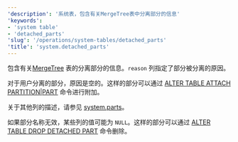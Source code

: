 ```yaml
---
'description': '系统表，包含有关MergeTree表中分离部分的信息'
'keywords':
- 'system table'
- 'detached_parts'
'slug': '/operations/system-tables/detached_parts'
'title': 'system.detached_parts'
---
```




包含有关[MergeTree](../../engines/table-engines/mergetree-family/mergetree.md) 表的分离部分的信息。`reason` 列指定了部分被分离的原因。

对于用户分离的部分，原因是空的。这样的部分可以通过 [ALTER TABLE ATTACH PARTITION\|PART](/sql-reference/statements/alter/partition#attach-partitionpart) 命令进行附加。

关于其他列的描述，请参见 [system.parts](../../operations/system-tables/parts.md)。

如果部分名称无效，某些列的值可能为 `NULL`。这样的部分可以通过 [ALTER TABLE DROP DETACHED PART](/sql-reference/statements/alter/view) 命令删除。
